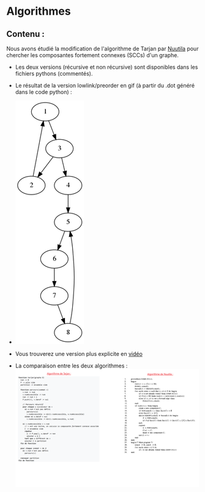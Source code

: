 # Algorithmes

## Contenu :
Nous avons étudié la modification de l'algorithme de Tarjan par [Nuutila](Tarjan_Modification_Nuutila.pdf) pour chercher les composantes fortement connexes (SCCs) d'un graphe.

- Les deux versions (récursive et non récursive) sont disponibles dans les fichiers pythons (commentés).

- Le résultat de la version lowlink/preorder en gif (à partir du .dot généré dans le code python) :
- ![40% center](preorder.gif)
- Vous trouverez une version plus explicite en [vidéo](Exemple_Algo_Nuutila.mp4) 

- La comparaison entre les deux algorithmes :
![40% center](comparaison.png)

